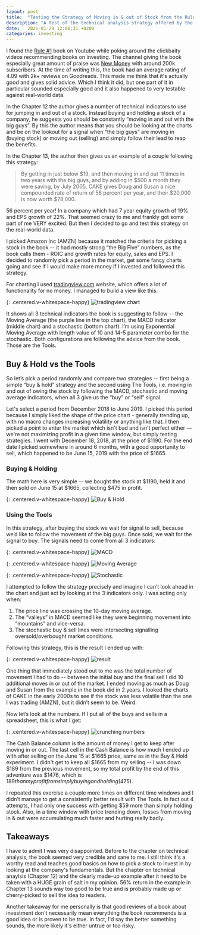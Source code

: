 ```yaml
---
layout: post
title:  "Testing the Strategy of Moving in & out of Stock from the Rule #1 Book on Investing"
description: "A test of the technical analysis strategy offered by the book on a real-world example"
date:   2021-01-29 12:06:31 +0200
categories: investing
---
```

I found the [Rule #1](https://www.goodreads.com/book/show/24006.Rule_1) book on Youtube while poking around the clickbaity videos recommending books on investing. The channel giving the book especially great amount of praise was [New Money](https://www.youtube.com/channel/UCvSXMi2LebwJEM1s4bz5IBA) with around 200k subscribers. At the time of writing this, the book had an average rating of 4.09 with 2k+ reviews on Goodreads. This made me think that it's actually good and gives solid advice. Which I think it did, but one part of it in particular sounded especially good and it also happened to very testable against real-world data.

In the Chapter 12 the author gives a number of technical indicators to use for jumping in and out of a stock. Instead buying and holding a stock of a company, he suggests you should be constantly “moving in and out with the big guys”. By this the author means that you should be looking at the charts and be on the lookout for a signal when “the big guys” are moving in (buying stock) or moving out  (selling) and simply follow their lead to reap the benefits.

<!-- I don’t want to review the whole book since I don’t really think I’m competent enough to give an investment book a review. I have a modest amount of money in the stock market and most of it is in the all-market ETFs. I want to focus instead on a particular part of the book where author -->

In the Chapter 13, the author then gives us an example of a couple following this strategy:

> By getting in just below $19, and then moving in and out 11 times in two years with the big guys, and by adding in $500 a month they were saving, by July 2005, CAKE gives Doug and Susan a nice compounded rate of return of 56 percent per year, and their $20,000 is now worth $78,000.

56 percent per year! In a company which had 7 year equity growth of 19% and EPS growth of 22%. That seemed crazy to me and frankly got some part of me VERY excited. But then I decided to go and test this strategy on the real-world data.

I picked Amazon Inc (AMZN) because it matched the criteria for picking a stock in the book -- it had mostly strong “the Big Five” numbers, as the book calls them - ROIC and growth rates for equity, sales and EPS. I decided to randomly pick a period in the market, get some fancy charts going and see if I would make more money if I invested and followed this strategy.

For charting I used [tradingview.com](tradingview.com) website, which offers a lot of functionality for no money. I managed to build a view like this:

{: .centered.v-whitespace-happy}
![tradingview chart](/assets/tradingview-chart.png)

It shows all 3 technical indicators the book is suggesting to follow -- the Moving Average (the purple line in the top chart), the MACD indicator (middle chart) and a stochastic (bottom chart). I’m using Exponential Moving Average with length value of 10 and 14-5 parameter combo for the stochastic. Both configurations are following the advice from the book. Those are the Tools.

## Buy & Hold vs the Tools

So let’s pick a period randomly and compare two strategies -- first being a simple “buy & hold” strategy and the second using The Tools, i.e. moving in and out of owing the stock by following the MACD, stochastic and moving average indicators, when all 3 give us the “buy” or “sell” signal.

Let's select a period from December 2018 to June 2019. I picked this period because I simply liked the shape of the price chart - generally trending up, with no macro changes increasing volatility or anything like that. I then picked a point to enter the market which isn't bad and isn't perfect either —  we're not maximizing profit in a given time window, but simply testing strategies. I went with December 18, 2018, at the price of $1190. For the end date I picked somewhere in around 6 months, with a good opportunity to sell, which happened to be June 15, 2019 with the price of $1665.

### Buying & Holding

The math here is very simple -- we bought the stock at $1190, held it and then sold on June 15 at $1665, collecting $475 in profit.

{: .centered.v-whitespace-happy}
![Buy & Hold](/assets/buynhold.png)

### Using the Tools

In this strategy, after buying the stock we wait for signal to sell, because we’d like to follow the movement of the big guys. Once sold, we wait for the signal to buy. The signals need to come from all 3 indicators:

{: .centered.v-whitespace-happy}
![MACD](/assets/macd.png)

{: .centered.v-whitespace-happy}
![Moving Average](/assets/ma.png)

{: .centered.v-whitespace-happy}
![Stochastic](/assets/stochastic.png)

I attempted to follow the strategy precisely and imagine I can’t look ahead in the chart and just act by looking at the 3 indicators only. I was acting only when:

1. The price line was crossing the 10-day moving average.
2. The “valleys” in MACD seemed like they were beginning movement into “mountains” and vice-versa.
3. The stochastic buy & sell lines were intersecting signalling oversold/overbought market conditions.

Following this strategy, this is the result I ended up with:

{: .centered.v-whitespace-happy}
![result](/assets/result.png)

One thing that immediately stood out to me was the total number of movement I had to do -- between the initial buy and the final sell I did 10 additional moves in or out of the market. I ended moving as much as Doug and Susan from the example in the book did in 2 years. I looked the charts of CAKE in the early 2000s to see if the stock was less volatile than the one I was trading (AMZN), but it didn’t seem to be. Weird.

Now let’s look at the numbers. If I put all of the buys and sells in a spreadsheet, this is what I get:

{: .centered.v-whitespace-happy}
![crunching numbers](/assets/spreadsheet.png)

The Cash Balance column is the amount of money I get to keep after moving in or out. The last cell in the Cash Balance is how much I ended up with after selling on the June 15 at $1665 price, same as in the Buy & Hold experiment. I didn't get to keep all $1665 from my selling -- I was down $189 from the previous movement, so my total profit by the end of this adventure was $1476, which is $189 than my profit from simply buying and holding ($475).

I repeated this exercise a couple more times on different time windows and I didn’t manage to get a consistently better result with The Tools. In fact out 4 attempts, I had only one success with getting $59 more than simply holding stock. Also, in a time window with price trending down, losses from moving in & out were accumulating much faster and hurting really badly.

## Takeaways

I have to admit I was very disappointed. Before to the chapter on technical analysis, the book seemed very credible and sane to me. I still think it's a worthy read and teaches good basics on how to pick a stock to invest in by looking at the company's fundamentals. But the chapter on technical anaylsis (Chapter 12) and the clearly made-up example after it need to be taken with a HUGE grain of salt in my opinion. 56% return in the example in Chapter 13 sounds way too good to be true and is probably made up or cherry-picked to sell the idea to readers.

Another takeaway for me personally is that good reviews of a book about investment don't necessarily mean everything the book recommends is a good idea or is proven to be true. In fact, I'd say the better something sounds, the more likely it's either untrue or too risky.


